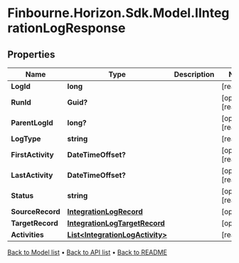 # Finbourne.Horizon.Sdk.Model.IIntegrationLogResponse

## Properties

Name | Type | Description | Notes
------------ | ------------- | ------------- | -------------
**LogId** | **long** |  | [readonly] 
**RunId** | **Guid?** |  | [optional] [readonly] 
**ParentLogId** | **long?** |  | [optional] [readonly] 
**LogType** | **string** |  | [readonly] 
**FirstActivity** | **DateTimeOffset?** |  | [optional] [readonly] 
**LastActivity** | **DateTimeOffset?** |  | [optional] [readonly] 
**Status** | **string** |  | [optional] [readonly] 
**SourceRecord** | [**IntegrationLogRecord**](IntegrationLogRecord.md) |  | [optional] 
**TargetRecord** | [**IntegrationLogTargetRecord**](IntegrationLogTargetRecord.md) |  | [optional] 
**Activities** | [**List&lt;IntegrationLogActivity&gt;**](IntegrationLogActivity.md) |  | [readonly] 

[Back to Model list](../README.md#documentation-for-models) &#8226; [Back to API list](../README.md#documentation-for-api-endpoints) &#8226; [Back to README](../README.md)

